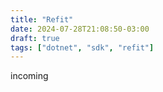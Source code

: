 ```yaml
---
title: "Refit"
date: 2024-07-28T21:08:50-03:00
draft: true
tags: ["dotnet", "sdk", "refit"]
---
```


incoming